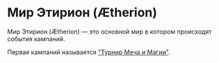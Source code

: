 # Мир Этирион (Ætherion)

Мир Этирион (Ætherion) — это основной мир в котором происходят события кампаний.

Первая кампаний называется ["Турнир Меча и Магии"](/article/campaigns/Tournament/campaign).
